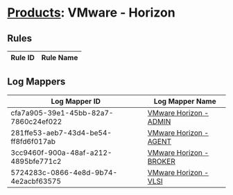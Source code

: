 # [Products](README.md): VMware - Horizon

## Rules

|Rule ID|Rule Name|
|----|----|


## Log Mappers

|Log Mapper ID|Log Mapper Name|
|----|----|
|cfa7a905-39e1-45bb-82a7-7860c24ef022|[VMware Horizon - ADMIN](../mappings/cfa7a905-39e1-45bb-82a7-7860c24ef022.md)|
|281ffe53-aeb7-43d4-be54-ff8fd6f017ab|[VMware Horizon - AGENT](../mappings/281ffe53-aeb7-43d4-be54-ff8fd6f017ab.md)|
|3cc9460f-900a-48af-a212-4895bfe771c2|[VMware Horizon - BROKER](../mappings/3cc9460f-900a-48af-a212-4895bfe771c2.md)|
|5724283c-0866-4e8d-9b74-4e2acbf63575|[VMware Horizon - VLSI](../mappings/5724283c-0866-4e8d-9b74-4e2acbf63575.md)|


